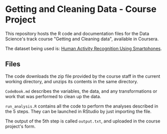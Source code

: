 # Getting and Cleaning Data - Course Project

This repository hosts the R code and documentation files for the Data Science's track course "Getting and Cleaning data", available in Coursera.

The dataset being used is: [Human Activity Recognition Using Smartphones](http://archive.ics.uci.edu/ml/datasets/Human+Activity+Recognition+Using+Smartphones).

## Files

The code downloads the zip file provided by the course staff in the current working directory, and unzips its contents in the same directory.

`CodeBook.md` describes the variables, the data, and any transformations or work that was performed to clean up the data.

`run_analysis.R` contains all the code to perform the analyses described in the 5 steps. They can be launched in RStudio by just importing the file.

The output of the 5th step is called `output.txt`, and uploaded in the course project's form.